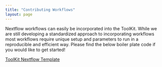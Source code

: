 ```yaml
---
title: "Contributing Workflows"
layout: page
---
```


Nextflow workflows can easily be incorporated into the ToolKit. While we are still developing a standardized approach to incorporating workflows most workflows require unique setup and parameters to run in a reproducible and efficient way. Please find the below boiler plate code if you would like to get started!

[ToolKit Nextflow Template](/assets/workflows/workflow_template.tar.gz)
